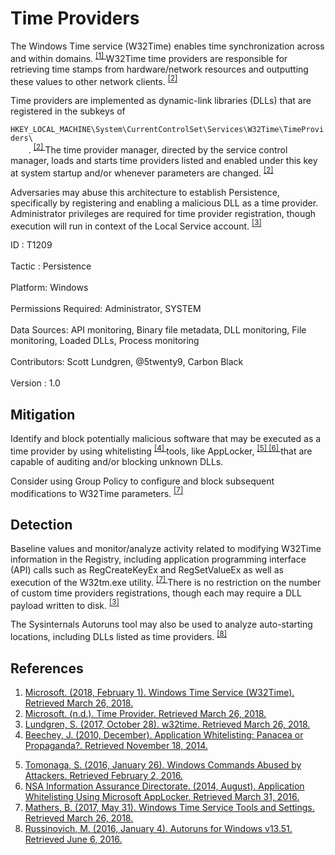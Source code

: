 <div class="container-fluid">
 <h1>
  Time Providers
 </h1>
 <div class="row">
  <div class="col-md-8 description-body">
   <p>
    The Windows Time service (W32Time) enables time synchronization across and within domains.
    <span class="scite-citeref-number" data-reference="Microsoft W32Time Feb 2018" id="scite-ref-1-a">
     <sup>
      <a aria-describedby="qtip-0" data-hasqtip="0" href="https://docs.microsoft.com/windows-server/networking/windows-time-service/windows-time-service-top" target="_blank">
       [1]
      </a>
     </sup>
    </span>
    W32Time time providers are responsible for retrieving time stamps from hardware/network resources and outputting these values to other network clients.
    <span class="scite-citeref-number" data-reference="Microsoft TimeProvider" id="scite-ref-2-a">
     <sup>
      <a aria-describedby="qtip-1" data-hasqtip="1" href="https://msdn.microsoft.com/library/windows/desktop/ms725475.aspx" target="_blank">
       [2]
      </a>
     </sup>
    </span>
   </p>
   <p>
    Time providers are implemented as dynamic-link libraries (DLLs) that are registered in the subkeys of
    <code>
     HKEY_LOCAL_MACHINE\System\CurrentControlSet\Services\W32Time\TimeProviders\
    </code>
    .
    <span class="scite-citeref-number" data-reference="Microsoft TimeProvider" id="scite-ref-2-a">
     <sup>
      <a aria-describedby="qtip-1" data-hasqtip="1" href="https://msdn.microsoft.com/library/windows/desktop/ms725475.aspx" target="_blank">
       [2]
      </a>
     </sup>
    </span>
    The time provider manager, directed by the service control manager, loads and starts time providers listed and enabled under this key at system startup and/or whenever parameters are changed.
    <span class="scite-citeref-number" data-reference="Microsoft TimeProvider" id="scite-ref-2-a">
     <sup>
      <a aria-describedby="qtip-1" data-hasqtip="1" href="https://msdn.microsoft.com/library/windows/desktop/ms725475.aspx" target="_blank">
       [2]
      </a>
     </sup>
    </span>
   </p>
   <p>
    Adversaries may abuse this architecture to establish Persistence, specifically by registering and enabling a malicious DLL as a time provider. Administrator privileges are required for time provider registration, though execution will run in context of the Local Service account.
    <span class="scite-citeref-number" data-reference="Github W32Time Oct 2017" id="scite-ref-3-a">
     <sup>
      <a aria-describedby="qtip-2" data-hasqtip="2" href="https://github.com/scottlundgren/w32time" target="_blank">
       [3]
      </a>
     </sup>
    </span>
   </p>
  </div>
  <div class="col-md-4">
   <div class="card">
    <div class="card-body">
     <div class="card-data">
      <span class="h5 card-title">
       ID
      </span>
      : T1209
      <br/>
      <br/>
     </div>
     <div class="card-data">
      <span class="h5 card-title">
      </span>
     </div>
     <div class="card-data">
      <span class="h5 card-title">
       Tactic
      </span>
      : Persistence
      <br/>
      <br/>
     </div>
     <div class="card-data">
      <span class="h5 card-title">
       Platform:
      </span>
      Windows
      <br/>
      <br/>
     </div>
     <div class="card-data">
      <span class="h5 card-title">
      </span>
     </div>
     <div class="card-data">
      <span class="h5 card-title">
       Permissions Required:
      </span>
      Administrator, SYSTEM
      <br/>
      <br/>
     </div>
     <div class="card-data">
      <span class="h5 card-title">
      </span>
     </div>
     <div class="card-data">
      <span class="h5 card-title">
       Data Sources:
      </span>
      API monitoring, Binary file metadata, DLL monitoring, File monitoring, Loaded DLLs, Process monitoring
      <br/>
      <br/>
     </div>
     <div class="card-data">
      <span class="h5 card-title">
      </span>
     </div>
     <div class="card-data">
      <span class="h5 card-title">
      </span>
     </div>
     <div class="card-data">
      <span class="h5 card-title">
      </span>
     </div>
     <div class="card-data">
      <span class="h5 card-title">
      </span>
     </div>
     <div class="card-data">
      <span class="h5 card-title">
      </span>
     </div>
     <div class="card-data">
      <span class="h5 card-title">
      </span>
     </div>
     <div class="card-data">
      <span class="h5 card-title">
       Contributors:
      </span>
      Scott Lundgren, @5twenty9, Carbon Black
      <br/>
      <br/>
     </div>
     <div class="card-data">
      <span class="h5 card-title">
       Version
      </span>
      : 1.0
     </div>
    </div>
   </div>
  </div>
 </div>
 <h2 class="pt-3" id="mitigation">
  Mitigation
 </h2>
 <p>
  Identify and block potentially malicious software that may be executed as a time provider by using whitelisting
  <span class="scite-citeref-number" data-reference="Beechey 2010" id="scite-ref-4-a">
   <sup>
    <a aria-describedby="qtip-3" data-hasqtip="3" href="http://www.sans.org/reading-room/whitepapers/application/application-whitelisting-panacea-propaganda-33599" target="_blank">
     [4]
    </a>
   </sup>
  </span>
  tools, like AppLocker,
  <span class="scite-citeref-number" data-reference="Windows Commands JPCERT" id="scite-ref-5-a">
   <sup>
    <a aria-describedby="qtip-4" data-hasqtip="4" href="http://blog.jpcert.or.jp/2016/01/windows-commands-abused-by-attackers.html" target="_blank">
     [5]
    </a>
   </sup>
  </span>
  <span class="scite-citeref-number" data-reference="NSA MS AppLocker" id="scite-ref-6-a">
   <sup>
    <a aria-describedby="qtip-5" data-hasqtip="5" href="https://www.iad.gov/iad/library/ia-guidance/tech-briefs/application-whitelisting-using-microsoft-applocker.cfm" target="_blank">
     [6]
    </a>
   </sup>
  </span>
  that are capable of auditing and/or blocking unknown DLLs.
 </p>
 <p>
  Consider using Group Policy to configure and block subsequent modifications to W32Time parameters.
  <span class="scite-citeref-number" data-reference="Microsoft W32Time May 2017" id="scite-ref-7-a">
   <sup>
    <a aria-describedby="qtip-6" data-hasqtip="6" href="https://docs.microsoft.com/windows-server/networking/windows-time-service/windows-time-service-tools-and-settings" target="_blank">
     [7]
    </a>
   </sup>
  </span>
 </p>
 <h2 class="pt-3" id="detection">
  Detection
 </h2>
 <p>
  Baseline values and monitor/analyze activity related to modifying W32Time information in the Registry, including application programming interface (API) calls such as RegCreateKeyEx and RegSetValueEx as well as execution of the W32tm.exe utility.
  <span class="scite-citeref-number" data-reference="Microsoft W32Time May 2017" id="scite-ref-7-a">
   <sup>
    <a aria-describedby="qtip-6" data-hasqtip="6" href="https://docs.microsoft.com/windows-server/networking/windows-time-service/windows-time-service-tools-and-settings" target="_blank">
     [7]
    </a>
   </sup>
  </span>
  There is no restriction on the number of custom time providers registrations, though each may require a DLL payload written to disk.
  <span class="scite-citeref-number" data-reference="Github W32Time Oct 2017" id="scite-ref-3-a">
   <sup>
    <a aria-describedby="qtip-2" data-hasqtip="2" href="https://github.com/scottlundgren/w32time" target="_blank">
     [3]
    </a>
   </sup>
  </span>
 </p>
 <p>
  The Sysinternals Autoruns tool may also be used to analyze auto-starting locations, including DLLs listed as time providers.
  <span class="scite-citeref-number" data-reference="TechNet Autoruns" id="scite-ref-8-a">
   <sup>
    <a aria-describedby="qtip-7" data-hasqtip="7" href="https://technet.microsoft.com/en-us/sysinternals/bb963902" target="_blank">
     [8]
    </a>
   </sup>
  </span>
 </p>
 <h2 class="pt-3" id="references">
  References
 </h2>
 <div class="row">
  <div class="col">
   <ol>
    <li>
     <span class="scite-citation" id="scite-1">
      <span class="scite-citation-text">
       <a class="external text" href="https://docs.microsoft.com/windows-server/networking/windows-time-service/windows-time-service-top" name="scite-1" rel="nofollow" target="_blank">
        Microsoft. (2018, February 1). Windows Time Service (W32Time). Retrieved March 26, 2018.
       </a>
      </span>
     </span>
    </li>
    <li>
     <span class="scite-citation" id="scite-2">
      <span class="scite-citation-text">
       <a class="external text" href="https://msdn.microsoft.com/library/windows/desktop/ms725475.aspx" name="scite-2" rel="nofollow" target="_blank">
        Microsoft. (n.d.). Time Provider. Retrieved March 26, 2018.
       </a>
      </span>
     </span>
    </li>
    <li>
     <span class="scite-citation" id="scite-3">
      <span class="scite-citation-text">
       <a class="external text" href="https://github.com/scottlundgren/w32time" name="scite-3" rel="nofollow" target="_blank">
        Lundgren, S. (2017, October 28). w32time. Retrieved March 26, 2018.
       </a>
      </span>
     </span>
    </li>
    <li>
     <span class="scite-citation" id="scite-4">
      <span class="scite-citation-text">
       <a class="external text" href="http://www.sans.org/reading-room/whitepapers/application/application-whitelisting-panacea-propaganda-33599" name="scite-4" rel="nofollow" target="_blank">
        Beechey, J. (2010, December). Application Whitelisting: Panacea or Propaganda?. Retrieved November 18, 2014.
       </a>
      </span>
     </span>
    </li>
   </ol>
  </div>
  <div class="col">
   <ol start="5.0">
    <li>
     <span class="scite-citation" id="scite-5">
      <span class="scite-citation-text">
       <a class="external text" href="http://blog.jpcert.or.jp/2016/01/windows-commands-abused-by-attackers.html" name="scite-5" rel="nofollow" target="_blank">
        Tomonaga, S. (2016, January 26). Windows Commands Abused by Attackers. Retrieved February 2, 2016.
       </a>
      </span>
     </span>
    </li>
    <li>
     <span class="scite-citation" id="scite-6">
      <span class="scite-citation-text">
       <a class="external text" href="https://www.iad.gov/iad/library/ia-guidance/tech-briefs/application-whitelisting-using-microsoft-applocker.cfm" name="scite-6" rel="nofollow" target="_blank">
        NSA Information Assurance Directorate. (2014, August). Application Whitelisting Using Microsoft AppLocker. Retrieved March 31, 2016.
       </a>
      </span>
     </span>
    </li>
    <li>
     <span class="scite-citation" id="scite-7">
      <span class="scite-citation-text">
       <a class="external text" href="https://docs.microsoft.com/windows-server/networking/windows-time-service/windows-time-service-tools-and-settings" name="scite-7" rel="nofollow" target="_blank">
        Mathers, B. (2017, May 31). Windows Time Service Tools and Settings. Retrieved March 26, 2018.
       </a>
      </span>
     </span>
    </li>
    <li>
     <span class="scite-citation" id="scite-8">
      <span class="scite-citation-text">
       <a class="external text" href="https://technet.microsoft.com/en-us/sysinternals/bb963902" name="scite-8" rel="nofollow" target="_blank">
        Russinovich, M. (2016, January 4). Autoruns for Windows v13.51. Retrieved June 6, 2016.
       </a>
      </span>
     </span>
    </li>
   </ol>
  </div>
 </div>
</div>
